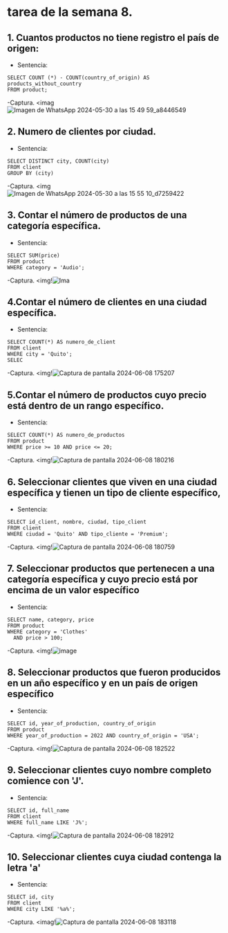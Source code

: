 # tarea de la semana 8.
## 1. Cuantos productos no tiene registro el país de origen:
 - Sentencia:
```
SELECT COUNT (*) - COUNT(country_of_origin) AS products_without_country
FROM product;
````
-Captura.
<imag![Imagen de WhatsApp 2024-05-30 a las 15 49 59_a8446549](https://github.com/micaelabar/tarea_deberes_gsetiondebasededatos/assets/148156209/6fff2b57-79ff-4e65-b739-31574407d987)
## 2. Numero de clientes por ciudad.
- Sentencia:
```
SELECT DISTINCT city, COUNT(city)
FROM client
GROUP BY (city)
````
-Captura.
<img![Imagen de WhatsApp 2024-05-30 a las 15 55 10_d7259422](https://github.com/micaelabar/tarea_deberes_gsetiondebasededatos/assets/148156209/d36aaa45-83dc-4b41-ad9f-338c5c162572)

## 3. Contar el número de productos de una categoría específica.
- Sentencia:
```
SELECT SUM(price)
FROM product
WHERE category = 'Audio';
````
-Captura.
<img!![Ima](https://github.com/micaelabar/tarea_deberes_gsetiondebasededatos/assets/148156209/cbf6d1f3-cdac-42c1-bb35-f12d467de00b)

## 4.Contar el número de clientes en una ciudad específica.
 - Sentencia:
```
SELECT COUNT(*) AS numero_de_client
FROM client
WHERE city = 'Quito';
SELEC 
````
-Captura.
<img!![Captura de pantalla 2024-06-08 175207](https://github.com/micaelabar/tarea_deberes_gsetiondebasededatos/assets/148156209/9eaa2277-0f6a-42f6-ae1e-1755fac6cb47)

 ## 5.Contar el número de productos cuyo precio está dentro de un rango específico.
- Sentencia:
```
SELECT COUNT(*) AS numero_de_productos
FROM product
WHERE price >= 10 AND price <= 20;
````
-Captura.
<img!![Captura de pantalla 2024-06-08 180216](https://github.com/micaelabar/tarea_deberes_gsetiondebasededatos/assets/148156209/44b840c2-c64f-466c-8d01-5ffc5014534e)

 ## 6. Seleccionar clientes que viven en una ciudad específica y tienen un tipo de cliente específico,
- Sentencia:
```
SELECT id_client, nombre, ciudad, tipo_client
FROM client
WHERE ciudad = 'Quito' AND tipo_cliente = 'Premium';
````
-Captura.
<img!![Captura de pantalla 2024-06-08 180759](https://github.com/micaelabar/tarea_deberes_gsetiondebasededatos/assets/148156209/b2cc8114-5113-4288-b2cc-2910e44d19f7)

 ## 7. Seleccionar productos que pertenecen a una categoría específica y cuyo precio está por encima de un valor específico
- Sentencia:
```
SELECT name, category, price
FROM product
WHERE category = 'Clothes'
  AND price > 100;
````
-Captura.
<img!![image](https://github.com/micaelabar/tarea_deberes_gsetiondebasededatos/assets/148156209/6c8dbe58-f358-41c3-8fa4-845456be8164)

 ## 8. Seleccionar productos que fueron producidos en un año específico y en un país de origen específico
- Sentencia:
```
SELECT id, year_of_production, country_of_origin
FROM product
WHERE year_of_production = 2022 AND country_of_origin = 'USA';

````
-Captura.
<img!![Captura de pantalla 2024-06-08 182522](https://github.com/micaelabar/tarea_deberes_gsetiondebasededatos/assets/148156209/d7caf713-879b-4128-9300-b7025f642ebd)

 ## 9. Seleccionar clientes cuyo nombre completo comience con 'J'.
- Sentencia:
```
SELECT id, full_name
FROM client
WHERE full_name LIKE 'J%';
````
-Captura.
<img!![Captura de pantalla 2024-06-08 182912](https://github.com/micaelabar/tarea_deberes_gsetiondebasededatos/assets/148156209/6be38323-d58b-4c60-805e-8d41a4bb79c5)

  ## 10. Seleccionar clientes cuya ciudad contenga la letra 'a'
- Sentencia:
```
SELECT id, city
FROM client
WHERE city LIKE '%a%';
````
-Captura.
<imag!![Captura de pantalla 2024-06-08 183118](https://github.com/micaelabar/tarea_deberes_gsetiondebasededatos/assets/148156209/ca554608-6e07-4583-9512-b155eacd122b)

